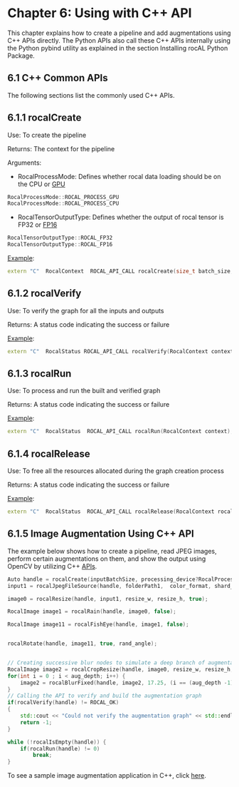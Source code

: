 # Chapter 6: Using with C++ API

This chapter explains how to create a pipeline and add augmentations using C++ APIs directly. The Python APIs also call these C++ APIs internally using the Python pybind utility as explained in the section Installing rocAL Python Package.

## 6.1 C++ Common APIs

The following sections list the commonly used C++ APIs.

## 6.1.1 rocalCreate

Use: To create the pipeline

Returns: The context for the pipeline

Arguments:

* RocalProcessMode: Defines whether rocal data loading should be on the CPU or [GPU](https://github.com/ROCm/rocAL/blob/master/rocAL/include/api/rocal_api_types.h#L91)

```c++
RocalProcessMode::ROCAL_PROCESS_GPU
RocalProcessMode::ROCAL_PROCESS_CPU
```

* RocalTensorOutputType: Defines whether the output of rocal tensor is FP32 or [FP16](https://github.com/ROCm/rocAL/blob/master/rocAL/include/api/rocal_api_types.h#L124)

```c++
RocalTensorOutputType::ROCAL_FP32
RocalTensorOutputType::ROCAL_FP16
```

[Example](https://github.com/ROCm/rocAL/blob/master/rocAL/include/api/rocal_api.h#L41):

```c++
extern "C"  RocalContext  ROCAL_API_CALL rocalCreate(size_t batch_size, RocalProcessMode affinity, int gpu_id = 0, size_t cpu_thread_count = 1, size_t prefetch_queue_depth = 3, RocalTensorOutputType output_tensor_data_type = RocalTensorOutputType::ROCAL_FP32);
```

## 6.1.2 rocalVerify

Use: To verify the graph for all the inputs and outputs

Returns: A status code indicating the success or failure

[Example](https://github.com/ROCm/rocAL/blob/master/rocAL/include/api/rocal_api.h#L47):

```c++
extern "C"  RocalStatus ROCAL_API_CALL rocalVerify(RocalContext context);
```

## 6.1.3 rocalRun

Use: To process and run the built and verified graph

Returns: A status code indicating the success or failure

[Example](https://github.com/ROCm/rocAL/blob/master/rocAL/include/api/rocal_api.h#L52):

```c++
extern "C"  RocalStatus  ROCAL_API_CALL rocalRun(RocalContext context);
```

## 6.1.4 rocalRelease

Use: To free all the resources allocated during the graph creation process

Returns: A status code indicating the success or failure

[Example](https://github.com/ROCm/rocAL/blob/master/rocAL/include/api/rocal_api.h#L57):

```c++
extern "C"  RocalStatus  ROCAL_API_CALL rocalRelease(RocalContext rocal_context);
```

## 6.1.5 Image Augmentation Using C++ API

The example below shows how to create a pipeline, read JPEG images, perform certain augmentations on them, and show the output using OpenCV by utilizing C++ [APIs](https://github.com/ROCm/rocAL/blob/develop/tests/cpp_api/image_augmentation/image_augmentation.cpp#L103).

```c++
Auto handle = rocalCreate(inputBatchSize, processing_device?RocalProcessMode::ROCAL_PROCESS_GPU:RocalProcessMode::ROCAL_PROCESS_CPU, 0,1);
input1 = rocalJpegFileSource(handle, folderPath1,  color_format, shard_count, false, shuffle, false, ROCAL_USE_USER_GIVEN_SIZE, decode_width, decode_height, dec_type);

image0 = rocalResize(handle, input1, resize_w, resize_h, true);

RocalImage image1 = rocalRain(handle, image0, false);

RocalImage image11 = rocalFishEye(handle, image1, false);


rocalRotate(handle, image11, true, rand_angle);


// Creating successive blur nodes to simulate a deep branch of augmentations
RocalImage image2 = rocalCropResize(handle, image0, resize_w, resize_h, false, rand_crop_area);;
for(int i = 0 ; i < aug_depth; i++) {
    image2 = rocalBlurFixed(handle, image2, 17.25, (i == (aug_depth -1)) ? true:false );
}
// Calling the API to verify and build the augmentation graph
if(rocalVerify(handle) != ROCAL_OK)
{
    std::cout << "Could not verify the augmentation graph" << std::endl;
    return -1;
}

while (!rocalIsEmpty(handle)) {
    if(rocalRun(handle) != 0)
        break;
}
```

To see a sample image augmentation application in C++, click [here](https://github.com/ROCm/rocAL/tree/develop/tests/cpp_api/image_augmentation). 
